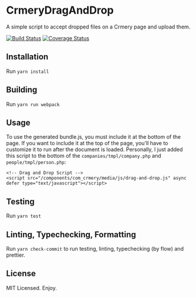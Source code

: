 # CrmeryDragAndDrop

A simple script to accept dropped files on a Crmery page and upload them.

[![Build Status](https://travis-ci.org/jameskraus/CrmeryDragAndDrop.svg?branch=master)](https://travis-ci.org/jameskraus/CrmeryDragAndDrop) [![Coverage Status](https://coveralls.io/repos/github/jameskraus/CrmeryDragAndDrop/badge.svg?branch=master)](https://coveralls.io/github/jameskraus/CrmeryDragAndDrop?branch=master)
## Installation

Run `yarn install`

## Building

Run `yarn run webpack`

## Usage

To use the generated bundle.js, you must include it at the bottom of the page.
If you want to include it at the top of the page, you'll have to customize it to
run after the document is loaded. Personally, I just added this script to the
bottom of the `companies/tmpl/company.php` and `people/tmpl/person.php`:
```
<!-- Drag and Drop Script -->
<script src="/components/com_crmery/media/js/drag-and-drop.js" async defer type="text/javascript"></script>
```

## Testing

Run `yarn test`

## Linting, Typechecking, Formatting

Run `yarn check-commit` to run testing, linting, typechecking (by flow) and
prettier.

## License

MIT Licensed. Enjoy.
